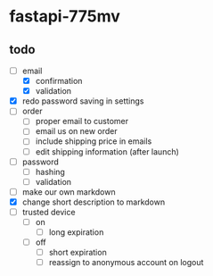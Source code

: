 # fastapi-775mv

## todo

- [ ] email
  - [x] confirmation
  - [x] validation
- [x] redo password saving in settings
- [ ] order
  - [ ] proper email to customer
  - [ ] email us on new order
  - [ ] include shipping price in emails
  - [ ] edit shipping information (after launch) 
- [ ] password
  - [ ] hashing
  - [ ] validation
- [ ] make our own markdown
- [x] change short description to markdown
- [ ] trusted device
  - [ ] on
    - [ ] long expiration
  - [ ] off
    - [ ] short expiration
    - [ ] reassign to anonymous account on logout
